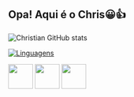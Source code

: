 ## Opa! Aqui é o Chris😀👍

![Christian GitHub stats](https://github-readme-stats.vercel.app/api?username=xhriszx7&show_icons=true&theme=midnight-purple)

[![Linguagens](https://github-readme-stats.vercel.app/api/top-langs/?username=xhriszx7&layout=compact&theme=midnight-purple)](https://github.com/Xhriszx7)

<img height="50vh"
src="https://cdn.jsdelivr.net/gh/devicons/devicon/icons/html5/html5-original.svg" />
<img height="50vh"
src="https://cdn.jsdelivr.net/gh/devicons/devicon/icons/css3/css3-original.svg" />
<img height="50vh"
src="https://cdn.jsdelivr.net/gh/devicons/devicon/icons/python/python-original.svg" />

